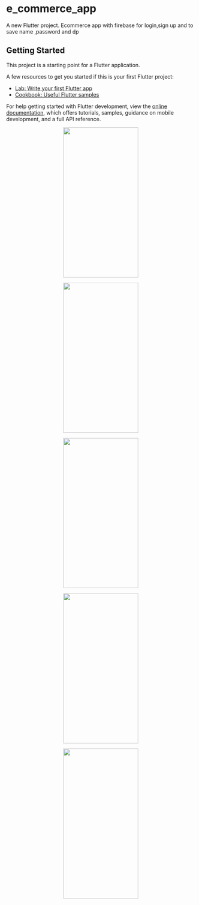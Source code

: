 # e_commerce_app

A new Flutter project. Ecommerce app with firebase for login,sign up and to save name ,password and dp 

## Getting Started

This project is a starting point for a Flutter application.

A few resources to get you started if this is your first Flutter project:

- [Lab: Write your first Flutter app](https://docs.flutter.dev/get-started/codelab)
- [Cookbook: Useful Flutter samples](https://docs.flutter.dev/cookbook)

For help getting started with Flutter development, view the
[online documentation](https://docs.flutter.dev/), which offers tutorials,
samples, guidance on mobile development, and a full API reference.

<p align="center">
  <img src="https://user-images.githubusercontent.com/104968699/231135441-8ecffabf-93cd-4e64-9058-b90520efb626.png" width="200" height="400" />
<p align="center">
  <img src="https://user-images.githubusercontent.com/104968699/231134103-0d2a2482-1052-46f1-91c5-dd698f9156a2.png" width="200" height="400" />
  <p align="center">
  <img src="https://user-images.githubusercontent.com/104968699/231134241-d17671f0-784e-40c8-9c06-d7666791d958.png" width="200" height="400" />

<p align="center">
  <img src="https://user-images.githubusercontent.com/104968699/231134080-7bb1484b-3c59-48ef-bcfd-56d5573d8765.png" width="200" height="400" />
  <p align="center">
   <img src="https://user-images.githubusercontent.com/104968699/231134269-b4afc81b-ceed-4f41-b00a-d7e7c3f5936b.png" width="200" height="400" />
